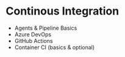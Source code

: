 # Continous Integration

- Agents & Pipeline Basics
- Azure DevOps
- GitHub Actions
- Container CI (basics & optional)